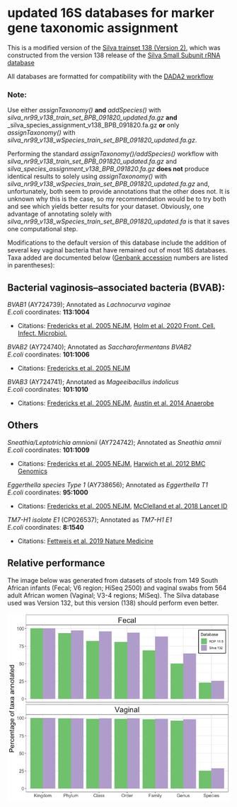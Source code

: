 # updated 16S databases for marker gene taxonomic assignment

This is a modified version of the [Silva trainset 138 (Version 2)](https://zenodo.org/record/3986799#.X2GWbWdKh24), which was constructed from the version 138 release of the [Silva Small Subunit rRNA database](https://www.arb-silva.de/documentation/release-138/)

All databases are formatted for compatibility with the [DADA2 workflow](https://benjjneb.github.io/dada2/tutorial.html)

### Note:
Use either _assignTaxonomy()_ __and__ _addSpecies()_ with _silva_nr99_v138_train_set_BPB_091820_updated.fa.gz_ __and__ _silva_species_assignment_v138_BPB_091820.fa.gz 
__or__ only _assignTaxonomy()_ with _silva_nr99_v138_wSpecies_train_set_BPB_091820_updated.fa.gz_.

Performing the standard _assignTaxonomy()/addSpecies()_ workflow with _silva_nr99_v138_train_set_BPB_091820_updated.fa.gz_ and _silva_species_assignment_v138_BPB_091820.fa.gz_ 
__does not__ produce identical results to solely using _assignTaxonomy()_ with _silva_nr99_v138_wSpecies_train_set_BPB_091820_updated.fa.gz_ and, unfortunately, both seem to provide annotations that the other does not.
It is unknown why this is the case, so my recommendation would be to try both and see which yields better results for your dataset. Obviously, one advantage of annotating solely with _silva_nr99_v138_wSpecies_train_set_BPB_091820_updated.fa_ is that it saves one computational step.

Modifications to the default version of this database include the addition of several key vaginal bacteria that have remained out of most 16S databases.
Taxa added are documented below ([Genbank accession](https://www.ncbi.nlm.nih.gov/genbank/) numbers are listed in parentheses):

## Bacterial vaginosis–associated bacteria (BVAB):

_BVAB1_ (AY724739); Annotated as _Lachnocurva vaginae_  
_E.coli_ coordinates: __113:1004__   

* Citations: [Fredericks et al. 2005 NEJM](https://www.nejm.org/doi/full/10.1056/NEJMoa043802), 
[Holm et al. 2020 Front. Cell. Infect. Microbiol.](https://www.frontiersin.org/articles/10.3389/fcimb.2020.00117/full)
 


_BVAB2_ (AY724740); Annotated as _Saccharofermentans BVAB2_  
_E.coli_ coordinates: __101:1006__  

* Citations: [Fredericks et al. 2005 NEJM](https://www.nejm.org/doi/full/10.1056/NEJMoa043802)  


_BVAB3_ (AY724741); Annotated as _Mageeibacillus indolicus_  
_E.coli_ coordinates: __101:1010__  
* Citations: [Fredericks et al. 2005 NEJM](https://www.nejm.org/doi/full/10.1056/NEJMoa043802),
[Austin et al. 2014 Anaerobe](https://www.ncbi.nlm.nih.gov/pmc/articles/PMC4385425/)  

## Others
_Sneathia/Leptotrichia amnionii_ (AY724742); Annotated as _Sneathia amnii_  
_E.coli_ coordinates: __101:1009__  
* Citations: [Fredericks et al. 2005 NEJM](https://www.nejm.org/doi/full/10.1056/NEJMoa043802), 
[Harwich et al. 2012 BMC Genomics](https://bmcgenomics.biomedcentral.com/articles/10.1186/1471-2164-13-S8-S4)

_Eggerthella species Type 1_ (AY738656); Annotated as _Eggerthella T1_  
_E.coli_ coordinates: __95:1000__  
* Citations: [Fredericks et al. 2005 NEJM](https://www.nejm.org/doi/full/10.1056/NEJMoa043802), 
[McClelland et al. 2018 Lancet ID](https://www.thelancet.com/journals/laninf/article/PIIS1473-3099(18)30058-6/fulltext)

_TM7-H1 isolate E1_ (CP026537); Annotated as _TM7-H1 E1_  
_E.coli_ coordinates: __8:1540__  
* Citations: [Fettweis et al. 2019 Nature Medicine](https://www.nature.com/articles/s41591-019-0450-2) 

## Relative performance

The image below was generated from datasets of stools from 149 South African infants (Fecal; V6 region; HiSeq 2500) and vaginal swabs from 564 adult African women (Vaginal; V3-4 regions; MiSeq). The Silva database used was Version 132, but this version (138) should perform even better.

![alt text](https://github.com/itsmisterbrown/updated_16S_dbs/blob/master/RDP_v_Silva.png "RDP v Silva")


